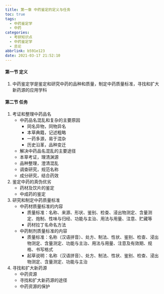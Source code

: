 ```yaml
---
title: 第一章 中药鉴定的定义与任务
toc: true
tags:
  - 中药鉴定学
  - 中药
categories:
  - 考研知识点
  - 中药鉴定学
  - 总论
abbrlink: b591e123
date: 2021-03-17 21:52:10
---
```


#### 第一节 定义

1. 中药鉴定学是鉴定和研究中药的品种和质量，制定中药质量标准，寻找和扩大新药源的应用学科

#### 第二节 任务

1. 考证和整理中药品名
   + 中药品名混乱和复杂的主要原因
     + 同名异物，同物异名
     + 本草典籍，记述粗略
     + 一药多源，易于混杂
     + 历史沿革，品种变迁
   + 解决中药品名混乱的主要途径
   <!--more-->
     + 本草考证，理清渊源
     + 品种整理，澄清混乱
     + 调查研究，规范名称
     + 成分研究，结合药效
2. 鉴定中药的真伪优劣
   + 药材及饮片的鉴定
   + 中成药的鉴定
3. 研究和制定中药质量标准
   + 中药材质量标准的内容
     + 质量标准：名称、来源、形状、鉴别、检查、浸出物测定、含量测定、炮制、性味与归经、功能与主治、用法与用量、注意、贮藏等
     + 药材拉丁名命名方法
   + 中药制剂质量标准的内容
     + 质量标准：名称（汉语拼音）、处方、制法、性状、鉴别、检查、浸出物测定、含量测定、功能与主治、用法与用量、注意及有效期、规格、书写格式
     + 起草说明：名称（汉语拼音）、处方、制法、性状、鉴别、检查、浸出物测定、含量测定、功能与主治
4. 寻找和扩大新药源
   + 中药资源
   + 寻找和扩大新药源的途径
   + 中药资源的保护